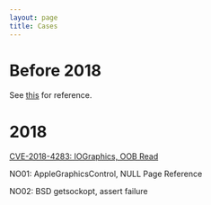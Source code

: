 ```yaml
---
layout: page
title: Cases
---
```



# Before 2018
See [this](http://fuzzer.cn/vulnerability/) for reference.


# 2018

[CVE-2018-4283: IOGraphics, OOB Read](/_posts/2018-07-10-CVE-2018-4283.md)

NO01: AppleGraphicsControl, NULL Page Reference

NO02: BSD getsockopt, assert failure



